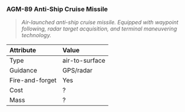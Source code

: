 ### AGM-89 Anti-Ship Cruise Missile

> *Air-launched anti-ship cruise missile. Equipped with waypoint following,
> radar target acquisition, and terminal maneuvering technology.*

Attribute | Value
:-|:-
Type | air-to-surface
Guidance | GPS/radar
Fire-and-forget | Yes
Cost | ?
Mass | ?
